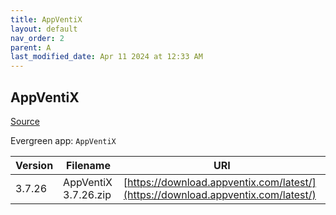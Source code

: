```yaml
---
title: AppVentiX
layout: default
nav_order: 2
parent: A
last_modified_date: Apr 11 2024 at 12:33 AM
---
```


## AppVentiX

[Source](https://appventix.com/)

Evergreen app: `AppVentiX`

| Version | Filename             | URI                                                                              |
| ------- | -------------------- | -------------------------------------------------------------------------------- |
| 3.7.26  | AppVentiX 3.7.26.zip | [https://download.appventix.com/latest/](https://download.appventix.com/latest/) |
